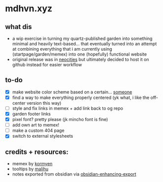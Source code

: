 # mdhvn.xyz

## what dis
- a wip exercise in turning my quartz-published garden into something minimal and heavily text-based... that eventually turned into an attempt at combining everything that i am currently using (startpage/garden/memex) into one (hopefully) functional website
- original release was in [neocities](https://rzy.neocities.org) but ultimately decided to host it on github instead for easier workflow

## to-do
- [x] make website color scheme based on a certain... [someone](https://www.youtube.com/watch?v=CQeTZ4_77PA)
- [x] find a way to make everything properly centered (yk what, i like the off-center version this way)
- [ ] style and fix links in memex + add link back to og repo
- [x] garden footer links
- [x] pixel font? pretty please (jk mincho font is fine)
- [ ] add own art to memex!
- [ ] make a custom 404 page
- [x] switch to external stylesheets

## credits + resources:
- memex by [kormyen](https://github.com/kormyen/memex)
- tooltips by [malihu](http://manos.malihu.gr/style-my-tooltips-jquery-plugin/)
- notes exported from obsidian via [obsidian-enhancing-export](https://github.com/mokeyish/obsidian-enhancing-export)
